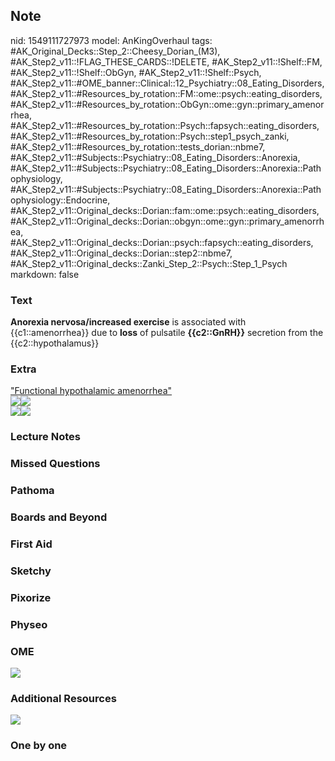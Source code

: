 ## Note
nid: 1549111727973
model: AnKingOverhaul
tags: #AK_Original_Decks::Step_2::Cheesy_Dorian_(M3), #AK_Step2_v11::!FLAG_THESE_CARDS::!DELETE, #AK_Step2_v11::!Shelf::FM, #AK_Step2_v11::!Shelf::ObGyn, #AK_Step2_v11::!Shelf::Psych, #AK_Step2_v11::#OME_banner::Clinical::12_Psychiatry::08_Eating_Disorders, #AK_Step2_v11::#Resources_by_rotation::FM::ome::psych::eating_disorders, #AK_Step2_v11::#Resources_by_rotation::ObGyn::ome::gyn::primary_amenorrhea, #AK_Step2_v11::#Resources_by_rotation::Psych::fapsych::eating_disorders, #AK_Step2_v11::#Resources_by_rotation::Psych::step1_psych_zanki, #AK_Step2_v11::#Resources_by_rotation::tests_dorian::nbme7, #AK_Step2_v11::#Subjects::Psychiatry::08_Eating_Disorders::Anorexia, #AK_Step2_v11::#Subjects::Psychiatry::08_Eating_Disorders::Anorexia::Pathophysiology, #AK_Step2_v11::#Subjects::Psychiatry::08_Eating_Disorders::Anorexia::Pathophysiology::Endocrine, #AK_Step2_v11::Original_decks::Dorian::fam::ome::psych::eating_disorders, #AK_Step2_v11::Original_decks::Dorian::obgyn::ome::gyn::primary_amenorrhea, #AK_Step2_v11::Original_decks::Dorian::psych::fapsych::eating_disorders, #AK_Step2_v11::Original_decks::Dorian::step2::nbme7, #AK_Step2_v11::Original_decks::Zanki_Step_2::Psych::Step_1_Psych
markdown: false

### Text
<b>Anorexia nervosa/increased exercise</b> is associated with
{{c1::amenorrhea}} due to <b>loss</b> of pulsatile
<b>{{c2::GnRH}}</b> secretion from the {{c2::hypothalamus}}

### Extra
<div>
  <u>"Functional hypothalamic amenorrhea"</u>
</div><u><img src="Anorexia%20amenorrhea_1606536512076.png" class=
"resizer"><img src="paste-15304110936948737.jpg" class=
"resizer"></u>
<div>
  <u><img src="paste-2910140990750721.jpg" class=
  "resizer"><img src="paste-14178838095331329.jpg" class=
  "resizer"></u>
</div>

### Lecture Notes


### Missed Questions


### Pathoma


### Boards and Beyond


### First Aid


### Sketchy


### Pixorize


### Physeo


### OME
<div class="ome-widget">
  <a href=
  "https://onlinemeded.org/spa/psychiatry/eating-disorders/acquire?ref=anki">
  <img src="_OME_AnkiFlashcards_Lesson_5.png"></a>
</div>

### Additional Resources
<div style="font-weight: bold;">
  <i><img src="paste-591339687247873.jpg"></i>
</div>

### One by one


